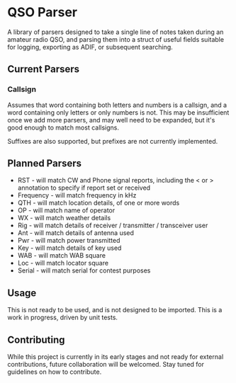 # QSO Parser

A library of parsers designed to take a single line of notes taken during an amateur radio QSO, and parsing them
into a struct of useful fields suitable for logging, exporting as ADIF, or subsequent searching.

## Current Parsers

### Callsign

Assumes that word containing both letters and numbers is a callsign, and a word containing only letters or only numbers
is not.  This may be insufficient once we add more parsers, and may well need to be expanded, but it's good enough to match
most callsigns.

Suffixes are also supported, but prefixes are not currently implemented.

## Planned Parsers

- RST - will match CW and Phone signal reports, including the < or > annotation to specify if report set or received
- Frequency - will match frequency in kHz
- QTH - will match location details, of one or more words
- OP - will match name of operator
- WX - will match weather details
- Rig - will match details of receiver / transmitter / transceiver user
- Ant - will match details of antenna used
- Pwr - will match power transmitted
- Key - will match details of key used
- WAB - will match WAB square
- Loc - will match locator square
- Serial - will match serial for contest purposes

## Usage

This is not ready to be used, and is not designed to be imported.  This is a work in progress, driven by unit tests.

## Contributing

While this project is currently in its early stages and not ready for external contributions, future collaboration will
be welcomed. Stay tuned for guidelines on how to contribute.
